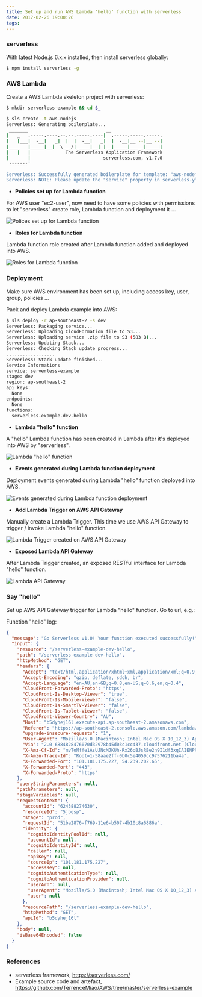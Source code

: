 ```yaml
---
title: Set up and run AWS Lambda 'hello' function with serverless
date: 2017-02-26 19:00:26
tags:
---
```


### serverless

With latest Node.js 6.x.x installed, then install serverless globally:

``` bash
$ npm install serverless -g
```

### AWS Lambda

Create a AWS Lambda skeleton project with serverless:

``` bash
$ mkdir serverless-example && cd $_

$ sls create -t aws-nodejs
Serverless: Generating boilerplate...
 _______                             __
|   _   .-----.----.--.--.-----.----|  .-----.-----.-----.
|   |___|  -__|   _|  |  |  -__|   _|  |  -__|__ --|__ --|
|____   |_____|__|  \___/|_____|__| |__|_____|_____|_____|
|   |   |             The Serverless Application Framework
|       |                           serverless.com, v1.7.0
 -------'

Serverless: Successfully generated boilerplate for template: "aws-nodejs"
Serverless: NOTE: Please update the "service" property in serverless.yml with your service name
```

* **Policies set up for Lambda function**

For AWS user "ec2-user", now need to have some policies with permissions to let "serverless" create role, Lambda function and deployment it ...

![Polices set up for Lambda function](https://raw.githubusercontent.com/TerrenceMiao/AWS/master/serverless-example/Lambda%20Policies.png)

* **Roles for Lambda function**

Lambda function role created after Lambda function added and deployed into AWS.

![Roles for Lambda function](https://raw.githubusercontent.com/TerrenceMiao/AWS/master/serverless-example/Lambda%20Roles.png)

### Deployment

Make sure AWS environment has been set up, including access key, user, group, policies ...

Pack and deploy Lambda example into AWS:

``` bash
$ sls deploy -r ap-southeast-2 -s dev
Serverless: Packaging service...
Serverless: Uploading CloudFormation file to S3...
Serverless: Uploading service .zip file to S3 (583 B)...
Serverless: Updating Stack...
Serverless: Checking Stack update progress...
..................
Serverless: Stack update finished...
Service Informations
service: serverless-example
stage: dev
region: ap-southeast-2
api keys:
  None
endpoints:
  None
functions:
  serverless-example-dev-hello
```

* **Lambda "hello" function**

A "hello" Lambda function has been created in Lambda after it's deployed into AWS by "serverless".

![Lambda "hello" function](https://raw.githubusercontent.com/TerrenceMiao/AWS/master/serverless-example/Lambda%20Hello%20function.png)

* **Events generated during Lambda function deployment**

Deployment events generated during Lambda "hello" function deployed into AWS.

![Events generated during Lambda function deployment](https://raw.githubusercontent.com/TerrenceMiao/AWS/master/serverless-example/Lambda%20CloudFormation.png)

* **Add Lambda Trigger on AWS API Gateway**

Manually create a Lambda Trigger. This time we use AWS API Gateway to trigger / invoke Lambda "hello" function.

![Lambda Trigger created on AWS API Gateway](https://raw.githubusercontent.com/TerrenceMiao/AWS/master/serverless-example/Lambda%20Trigger%20on%20API%20Gateway.png)

* **Exposed Lambda API Gateway**

After Lambda Trigger created, an exposed RESTful interface for Lambda "hello" function.

![Lambda API Gateway](https://raw.githubusercontent.com/TerrenceMiao/AWS/master/serverless-example/Lambda%20API%20Gateway.png)

### Say "hello"

Set up AWS API Gateway trigger for Lambda "hello" function. Go to url, e.g.:

Function "hello" log:

``` json
{
  "message": "Go Serverless v1.0! Your function executed successfully!",
  "input": {
    "resource": "/serverless-example-dev-hello",
    "path": "/serverless-example-dev-hello",
    "httpMethod": "GET",
    "headers": {
      "Accept": "text/html,application/xhtml+xml,application/xml;q=0.9,image/webp,*/*;q=0.8",
      "Accept-Encoding": "gzip, deflate, sdch, br",
      "Accept-Language": "en-AU,en-GB;q=0.8,en-US;q=0.6,en;q=0.4",
      "CloudFront-Forwarded-Proto": "https",
      "CloudFront-Is-Desktop-Viewer": "true",
      "CloudFront-Is-Mobile-Viewer": "false",
      "CloudFront-Is-SmartTV-Viewer": "false",
      "CloudFront-Is-Tablet-Viewer": "false",
      "CloudFront-Viewer-Country": "AU",
      "Host": "b5dyhej16l.execute-api.ap-southeast-2.amazonaws.com",
      "Referer": "https://ap-southeast-2.console.aws.amazon.com/lambda/home?region=ap-southeast-2",
      "upgrade-insecure-requests": "1",
      "User-Agent": "Mozilla/5.0 (Macintosh; Intel Mac OS X 10_12_3) AppleWebKit/537.36 (KHTML, like Gecko) Chrome/55.0.2883.95 Safari/537.36",
      "Via": "2.0 6884828476070d32978b45d03c1cc437.cloudfront.net (CloudFront)",
      "X-Amz-Cf-Id": "mvToMffe1AsUJNcMJKUh-Rx26oBJsRBe2n9I1df3xqIAIENPR_ku3A==",
      "X-Amzn-Trace-Id": "Root=1-58aae2ff-0b0c5e4059cc97576211ba4a",
      "X-Forwarded-For": "101.181.175.227, 54.239.202.65",
      "X-Forwarded-Port": "443",
      "X-Forwarded-Proto": "https"
    },
    "queryStringParameters": null,
    "pathParameters": null,
    "stageVariables": null,
    "requestContext": {
      "accountId": "624388274630",
      "resourceId": "5jbqsp",
      "stage": "prod",
      "requestId": "51ba2876-f769-11e6-b507-4b10c8a6886a",
      "identity": {
        "cognitoIdentityPoolId": null,
        "accountId": null,
        "cognitoIdentityId": null,
        "caller": null,
        "apiKey": null,
        "sourceIp": "101.181.175.227",
        "accessKey": null,
        "cognitoAuthenticationType": null,
        "cognitoAuthenticationProvider": null,
        "userArn": null,
        "userAgent": "Mozilla/5.0 (Macintosh; Intel Mac OS X 10_12_3) AppleWebKit/537.36 (KHTML, like Gecko) Chrome/55.0.2883.95 Safari/537.36",
        "user": null
      },
      "resourcePath": "/serverless-example-dev-hello",
      "httpMethod": "GET",
      "apiId": "b5dyhej16l"
    },
    "body": null,
    "isBase64Encoded": false
  }
}
```

### References
* serverless framework, https://serverless.com/
* Example source code and artefact, https://github.com/TerrenceMiao/AWS/tree/master/serverless-example

